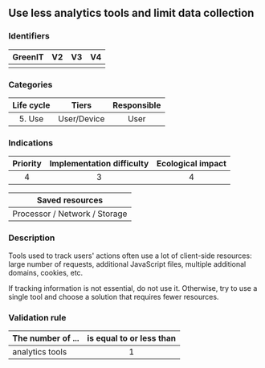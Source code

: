 ## Use less analytics tools and limit data collection

### Identifiers

| GreenIT | V2  | V3  | V4  |
| :-----: | :-: | :-: | :-: |
|         |     |     |     |

### Categories

| Life cycle |    Tiers    | Responsible |
| :--------: | :---------: | :---------: |
|   5. Use   | User/Device |    User     |

### Indications

| Priority | Implementation difficulty | Ecological impact |
| :------: | :-----------------------: | :---------------: |
|    4     |             3             |         4         |

|        Saved resources        |
| :---------------------------: |
| Processor / Network / Storage |

### Description

Tools used to track users' actions often use a lot of client-side resources: large number of requests, additional JavaScript files, multiple additional domains, cookies, etc.

If tracking information is not essential, do not use it. Otherwise, try to use a single tool and choose a solution that requires fewer resources.

### Validation rule

| The number of ... | is equal to or less than |
| ----------------- | :----------------------: |
| analytics tools   |            1             |
